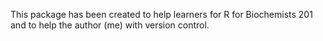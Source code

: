 This package has been created to help learners for R for Biochemists 201 and to help the author (me) with version control. 
